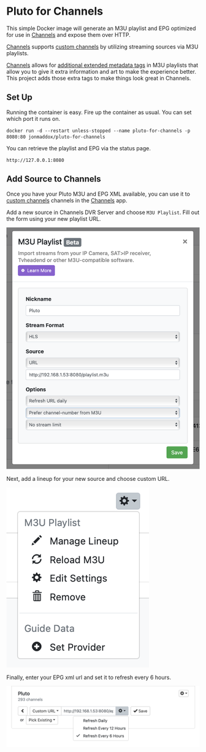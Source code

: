 # Pluto for Channels

This simple Docker image will generate an M3U playlist and EPG optimized for use in [Channels](https://getchannels.com) and expose them over HTTP.

[Channels](https://getchannels.com) supports [custom channels](https://getchannels.com/docs/channels-dvr-server/how-to/custom-channels/) by utilizing streaming sources via M3U playlists.

[Channels](https://getchannels.com) allows for [additional extended metadata tags](https://getchannels.com/docs/channels-dvr-server/how-to/custom-channels/#channels-extensions) in M3U playlists that allow you to give it extra information and art to make the experience better. This project adds those extra tags to make things look great in Channels.

## Set Up

Running the container is easy. Fire up the container as usual. You can set which port it runs on.

    docker run -d --restart unless-stopped --name pluto-for-channels -p 8080:80 jonmaddox/pluto-for-channels

You can retrieve the playlist and EPG via the status page.

    http://127.0.0.1:8080

## Add Source to Channels

Once you have your Pluto M3U and EPG XML available, you can use it to [custom channels](https://getchannels.com/docs/channels-dvr-server/how-to/custom-channels/) channels in the [Channels](https://getchannels.com) app.

Add a new source in Channels DVR Server and choose `M3U Playlist`. Fill out the form using your new playlist URL.

![add source](.github/1.png)

Next, add a lineup for your new source and choose custom URL.

![add source](.github/2.png)

Finally, enter your EPG xml url and set it to refresh every 6 hours.

![add source](.github/3.png)
